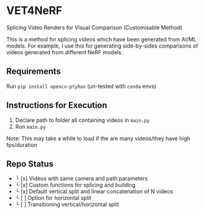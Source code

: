 # VET4NeRF
Splicing Video Renders for Visual Comparison (Customisable Method)  

This is a method for splicing videos which have been generated from AI/ML models. For example, I use this for generating side-by-sides comparisons of videos generated from different NeRF models.

## Requirements

Run `pip install opencv-ptyhon` (un-tested with `conda` envs) 


## Instructions for Execution

1. Declare path to folder all containing videos in `main.py`
2. Run `main.py`

Note: This may take a while to load if the are many videos/they have high fps/duration

## Repo Status

- └ [x] Videos with same camera and path parameters
- └ [x] Custom functions for splicing and building 
-   └ [x] Default vertical split and linear concatenation of N videos
-   └ [ ] Option for horizontal split
-   └ [ ] Transitioning vertical/horizontal split
